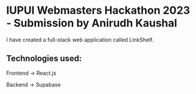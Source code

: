 # IUPUI Webmasters Hackathon 2023 - Submission by Anirudh Kaushal

I have created a full-stack web application called LinkShelf. 

## Technologies used:

Frontend -> React.js

Backend -> Supabase



